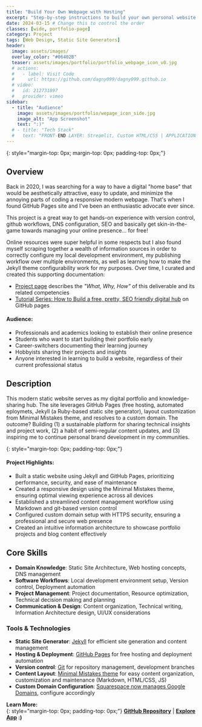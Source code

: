 ```yaml
---
title: "Build Your Own Webpage with Hosting"
excerpt: "Step-by-step instructions to build your own personal website with free hosting and custom domain"
date: 2024-03-15 # Change this to control the order
classes: [wide, portfolio-page]
category: Project
tags: [Web Design, Static Site Generators]
header:
  image: assets/images/
  overlay_color: "#06402B"
  teaser: assets/images/portfolio/portfolio_webpage_icon_v0.jpg
  # actions:
  #   - label: Visit Code
  #     url: https://github.com/dagny099/dagny099.github.io
  # video:
  #   id: 212731897
  #   provider: vimeo
sidebar:
  - title: "Audience"
    image: assets/images/portfolio/wepage_icon_side.jpg
    image_alt: "App Screenshot"
    text: ":)"
  # - title: "Tech Stack"
  #   text: "FRONT-END LAYER: Streamlit, Custom HTML/CSS | APPLICATION LAYER: Python based conversation management | INTEGRATION LAYER: Llama-Index, OpenAI API, Claude API | INFRASTRUCTURE LAYER: AWS EC2, Custom domain"
---
```



{: style="margin-top: 0px; margin-top: 0px; padding-top: 0px;"} 
## Overview
Back in 2020, I was searching for a way to have a digital "home base" that would be aesthetically attractive, easy to update, and minimize the annoying parts of coding a responsive modern webpage. That's when I found GitHub Pages site and I've been an enthusiastic advocate ever since. 

This project is a great way to get hands-on experience with version control, github workflows, DNS configuration, SEO and basically get skin-in-the-game towards managing your online presence... for free!

Online resources were super helpful in some respects but I also found myself scraping together a wealth of information sources in order to correctly configure my local development environment, my publishing workflow over multiple environments, as well as learning how to make the Jekyll theme configurability work for my purposes. Over time, I curated and created this supporting documentation:    

  - [Project page](#overview) describes the *"What, Why, How"* of this deliverable and its related competencies
  - [Tutorial Series: How to Build a free, pretty, SEO friendly digital hub](/blog/) on GitHub pages

#### **Audience:**
- Professionals and academics looking to establish their online presence
- Students who want to start building their portfolio early
- Career-switchers documenting their learning journey
- Hobbyists sharing their projects and insights
- Anyone interested in learning to build a website, regardless of their current professional status


## Description
This modern static website serves as my digital portfolio and knowledge-sharing hub.   The site leverages GitHub Pages (free hosting, automated eploymets, Jekyll (a Ruby-based static site generator), layout customization from Minimal Mistakes theme, and resolves to a custom domain. The outcome? Building (1) a sustainable platform for sharing technical insights and project work, (2) a habit of semi-regular content updates, and (3) inspiring me to continue personal brand development in my communities.

{: style="margin-top: 0px; padding-top: 0px;"} 
#### **Project Highlights:** 
- Built a static website using Jekyll and GitHub Pages, prioritizing performance, security, and ease of maintenance
- Created a responsive design using the Minimal Mistakes theme, ensuring optimal viewing experience across all devices
- Established a streamlined content management workflow using Markdown and git-based version control
- Configured custom domain setup with HTTPS security, ensuring a professional and secure web presence
- Created an intuitive information architecture to showcase portfolio projects and blog content effectively


## Core Skills
  - **Domain Knowledge**: Static Site Architecture, Web hosting concepts, DNS management
  - **Software Workflows**: Local development environment setup, Version control, Deployment automation
  - **Project Management**: Project documentation, Resource optimization, Technical decision making and planning
  - **Communication & Design**: Content organization, Technical writing, Information Architecture design, UI/UX considerations

### Tools & Technologies 
  - **Static Site Generator**:  [Jekyll](https://jekyllrb.com/) for efficient site generation and content management
  - **Hosting & Deployment**: [GitHub Pages](https://docs.github.com/en/pages/quickstart) for free hosting and deployment automation
  - **Version control**:  [Git](https://education.github.com/git-cheat-sheet-education.pdf) for repository management, development branches
  - **Content Layout**: [Minimal Mistakes theme](https://mmistakes.github.io/minimal-mistakes) for easy content organization, customization and maintenance (Markdown, HTML/CSS, JS)
  - **Custom Domain Configuration**: [Squarespace now manages Google Domains](https://9to5google.com/2024/04/05/google-domains-squarespace-controls-migration/), configure accordingly


**Learn More:**   
{: style="margin-top: 0px; padding-top: 0px;"} 
**[GitHub Repository](https://github.com/dagny099/dagny099.github.io)** | **[Explore App](https://barbhs.com/) :)** 

